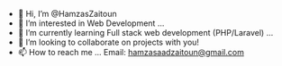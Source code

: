 - 👋 Hi, I’m @HamzasZaitoun
- 👀 I’m interested in Web Development ...
- 🌱 I’m currently learning Full stack web development (PHP/Laravel) ...
- 💞️ I’m looking to collaborate on projects with you!
- 📫 How to reach me ...
  Email: hamzasaadzaitoun@gmail.com

<!---
HamzasZaitoun/HamzasZaitoun is a ✨ special ✨ repository because its `README.md` (this file) appears on your GitHub profile.
You can click the Preview link to take a look at your changes.
--->

